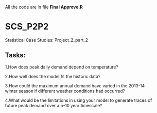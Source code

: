 All the code are in file **Final Approve.R**


# SCS_P2P2
Statistical Case Studies: Project_2_part_2




## Tasks: 

1.How does peak daily demand depend on temperature?

2.How well does the model fit the historic data?

3.How could the maximum annual demand have varied in the 2013-14 winter season if different weather conditions had occurred? 
 
4.What would be the limitations in using your model to generate traces of future peak demand over a 5-10 year timescale?
 
 
 

